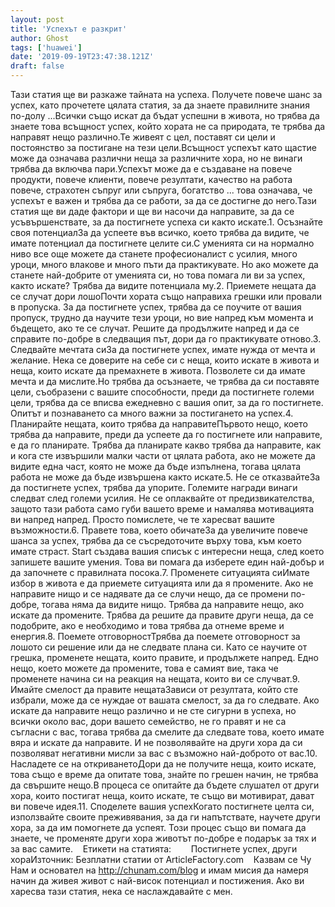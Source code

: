 ```yaml
---
layout: post
title: 'Успехът е разкрит'
author: Ghost
tags: ['huawei']
date: '2019-09-19T23:47:38.121Z'
draft: false
---
```


Тази статия ще ви разкаже тайната на успеха. Получете повече шанс за успех, като прочетете цялата статия, за да знаете правилните знания по-долу ...Всички също искат да бъдат успешни в живота, но трябва да знаете това всъщност успех, който хората не са природата, те трябва да направят нещо различно.Те живеят с цел, поставят си цели и постоянство за постигане на тези цели.Всъщност успехът като щастие може да означава различни неща за различните хора, но не винаги трябва да включва пари.Успехът може да е създаване на повече продукти, повече клиенти, повече резултати, качество на работа повече, страхотен съпруг или съпруга, богатство ... това означава, че успехът е важен и трябва да се работи, за да се достигне до него.Тази статия ще ви даде фактори и ще ви насочи да направите, за да се усъвършенствате, за да постигнете успеха си както искате.1. Осъзнайте своя потенциалЗа да успеете във всичко, което трябва да видите, че имате потенциал да постигнете целите си.С уменията си на нормално ниво все още можете да станете професионалист с усилия, много уроци, много влакове и много пъти да практикувате. Но ако можете да станете най-добрите от уменията си, но това помага ли ви за успех, както искате? Трябва да видите потенциала му.2. Приемете нещата да се случат дори лошоПочти хората също направиха грешки или провали в пропуска. За да постигнете успех, трябва да се поучите от вашия пропуск, трудно да научите тези уроци, но вие напред към момента и бъдещето, ако те се случат. Решите да продължите напред и да се справите по-добре в следващия път, дори да го практикувате отново.3. Следвайте мечтата сиЗа да постигнете успех, имате нужда от мечта и желание. Нека се доверите на себе си с неща, които искате в живота и неща, които искате да премахнете в живота. Позволете си да имате мечта и да мислите.Но трябва да осъзнаете, че трябва да си поставяте цели, съобразени с вашите способности, преди да постигнете големи цели, трябва да се вписва ежедневно с вашия опит, за да го постигнете. Опитът и познаването са много важни за постигането на успех.4. Планирайте нещата, които трябва да направитеПървото нещо, което трябва да направите, преди да успеете да го постигнете или направите, е да го планирате. Трябва да планирате какво трябва да направите, как и кога сте извършили малки части от цялата работа, ако не можете да видите една част, която не може да бъде изпълнена, тогава цялата работа не може да бъде извършена както искате.5. Не се отказвайтеЗа да постигнете успех, трябва да упорите. Големите награди винаги следват след големи усилия. Не се оплаквайте от предизвикателства, защото тази работа само губи вашето време и намалява мотивацията ви напред напред. Просто помислете, че те харесват вашите възможности.6. Правете това, което обичатеЗа да увеличите повече шанса за успех, трябва да се съсредоточите върху това, към което имате страст. Start създава вашия списък с интересни неща, след което запишете вашите умения. Това ви помага да изберете един най-добър и да започнете с правилната посока.7. Променете ситуацията сиИмате избор в живота е да приемете ситуацията или да я промените. Ако не направите нищо и се надявате да се случи нещо, да се промени по-добре, тогава няма да видите нищо. Трябва да направите нещо, ако искате да промените. Трябва да решите да правите други неща, да се подобрите, ако е необходимо и това трябва да отнеме време и енергия.8. Поемете отговорностТрябва да поемете отговорност за лошото си решение или да не следвате плана си. Като се научите от грешка, променете нещата, които правите, и продължете напред. Едно нещо, което можете да промените, това е самият вие, така че променете начина си на реакция на нещата, които ви се случват.9. Имайте смелост да правите нещатаЗависи от резултата, който сте избрали, може да се нуждае от вашата смелост, за да го следвате. Ако искате да направите нещо различно и не сте сигурни в успеха, но всички около вас, дори вашето семейство, не го правят и не са съгласни с вас, тогава трябва да смелите да следвате това, което имате вяра и искате да направите. И не позволявайте на други хора да си позволяват негативни мисли за вас с възможно най-доброто от вас.10. Насладете се на откриванетоДори да не получите неща, които искате, това също е време да опитате това, знайте по грешен начин, не трябва да свършите нещо.В процеса се опитайте да бъдете слушател от други хора, които постигат неща, които искате, те също ви мотивират, дават ви повече идея.11. Споделете вашия успехКогато постигнете целта си, използвайте своите преживявания, за да ги напътствате, научете други хора, за да им помогнете да успеят. Този процес също ви помага да знаете, че променяте други хора животът по-добре е подарък за тях и за вас самите.    Етикети на статията:        Постигнете успех, други хораИзточник: Безплатни статии от ArticleFactory.com    Казвам се Чу Нам и основател на http://chunam.com/blog и имам мисия да намеря начин да живея живот с най-висок потенциал и постижения. Ако ви харесва тази статия, нека се наслаждавайте с мен.
